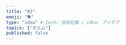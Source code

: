 ```yaml
---
title: "02"
emoji: "🐕"
type: "idea" # tech: 技術記事 / idea: アイデア
topics: ["ポエム"]
published: false
---
```

